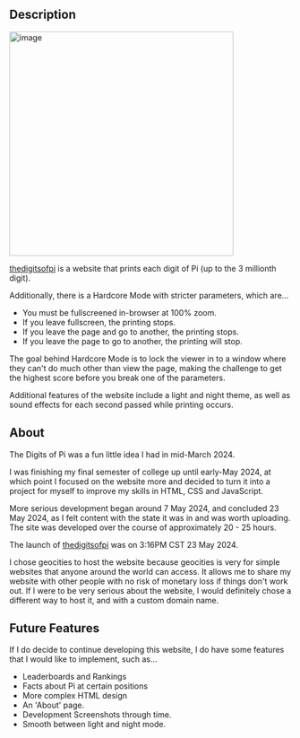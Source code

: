 Description
-----
<img width="400" alt="image" src="https://github.com/iananicro/The-Digits-of-Pi/assets/63181784/e660d021-0ac3-4ff0-9a53-65ab4c69db37">

<a href="http://geocities.ws/thedigitsofpi/pi">thedigitsofpi</a> is a website that prints each digit of Pi (up to the 3 millionth digit).

Additionally, there is a Hardcore Mode with stricter parameters, which are...
- You must be fullscreened in-browser at 100% zoom. 
- If you leave fullscreen, the printing stops. 
- If you leave the page and go to another, the printing stops. 
- If you leave the page to go to another, the printing will stop. 

The goal behind Hardcore Mode is to lock the viewer in to a window where they can't do much other than view the page,
making the challenge to get the highest score before you break one of the parameters.

Additional features of the website include a light and night theme, as well as sound effects for each second passed while printing occurs.

About
-----
The Digits of Pi was a fun little idea I had in mid-March 2024.

I was finishing my final semester of college up until early-May 2024, at which point I focused on the website more and decided to turn it into a project for myself to improve my skills in HTML, CSS and JavaScript.

More serious development began around 7 May 2024, and concluded 23 May 2024, as I felt content with the state it was in and was worth uploading. The site was developed over the course of approximately 20 - 25 hours.

The launch of <a href="http://geocities.ws/thedigitsofpi/pi">thedigitsofpi</a> was on 3:16PM CST 23 May 2024.

I chose geocities to host the website because geocities is very for simple websites that anyone around the world can access. It allows me to share my website with other people with no risk of monetary loss if things don't work out. If I were to be very serious about the website, I would definitely chose a different way to host it, and with a custom domain name.

Future Features
---------------
If I do decide to continue developing this website, I do have some features that I would like to implement, such as...
- Leaderboards and Rankings
- Facts about Pi at certain positions
- More complex HTML design
- An 'About' page.
- Development Screenshots through time.
- Smooth between light and night mode.
